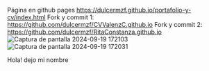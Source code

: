 Página en github pages https://dulcermzf.github.io/portafolio-y-cv/index.html
Fork y commit 1: https://github.com/dulcermzf/CVValenzC.github.io
Fork y commit 2: https://github.com/dulcermzf/RitaConstanza.github.io
![Captura de pantalla 2024-09-19 172103](https://github.com/user-attachments/assets/7bf1f05c-e5e8-4159-99b9-72814b18d9a0)
![Captura de pantalla 2024-09-19 172031](https://github.com/user-attachments/assets/7593a2fb-9e6f-4c22-90e1-e739f8e28adb)

Hola! dejo mi nombre


